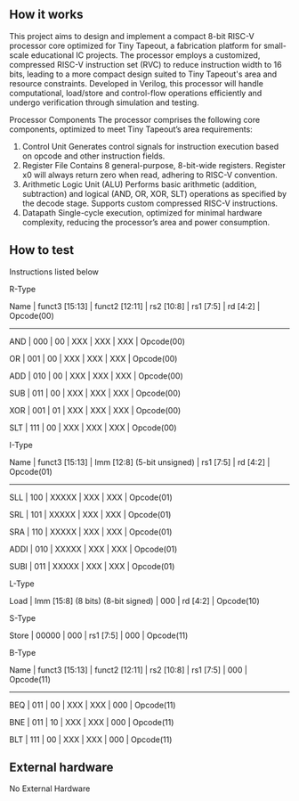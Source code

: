 <!---

This file is used to generate your project datasheet. Please fill in the information below and delete any unused
sections.

You can also include images in this folder and reference them in the markdown. Each image must be less than
512 kb in size, and the combined size of all images must be less than 1 MB.
-->

## How it works

This project aims to design and implement a compact 8-bit RISC-V processor core optimized for Tiny Tapeout, a fabrication platform for small-scale educational IC projects. The processor employs a customized, compressed RISC-V instruction set (RVC) to reduce instruction width to 16 bits, leading to a more compact design suited to Tiny Tapeout's area and resource constraints. Developed in Verilog, this processor will handle computational, load/store and control-flow operations efficiently and undergo verification through simulation and testing.

Processor Components
The processor comprises the following core components, optimized to meet Tiny Tapeout’s area requirements:

1. Control Unit
Generates control signals for instruction execution based on opcode and other instruction fields.
2. Register File
Contains 8 general-purpose, 8-bit-wide registers. Register x0 will always return zero when read, adhering to RISC-V convention.
3. Arithmetic Logic Unit (ALU)
Performs basic arithmetic (addition, subtraction) and logical (AND, OR, XOR, SLT) operations as specified by the decode stage. Supports custom compressed RISC-V instructions.
4. Datapath
Single-cycle execution, optimized for minimal hardware complexity, reducing the processor’s area and power consumption.

## How to test

Instructions listed below


R-Type

Name   | funct3 [15:13] | funct2 [12:11] | rs2 [10:8] | rs1 [7:5] | rd [4:2] | Opcode(00)

------------------------------------------------------------------------------------------

AND    |      000       |       00       |    XXX     |   XXX     |   XXX    | Opcode(00)

OR     |      001       |       00       |    XXX     |   XXX     |   XXX    | Opcode(00)

ADD    |      010       |       00       |    XXX     |   XXX     |   XXX    | Opcode(00)

SUB    |      011       |       00       |    XXX     |   XXX     |   XXX    | Opcode(00)

XOR    |      001       |       01       |    XXX     |   XXX     |   XXX    | Opcode(00)

SLT    |      111       |       00       |    XXX     |   XXX     |   XXX    | Opcode(00)


I-Type

Name   | funct3 [15:13] | Imm [12:8] (5-bit unsigned) | rs1 [7:5] | rd [4:2] | Opcode(01)

-----------------------------------------------------------------------------------

SLL    |      100       |            XXXXX            |   XXX     |   XXX    | Opcode(01)

SRL    |      101       |            XXXXX            |   XXX     |   XXX    | Opcode(01)

SRA    |      110       |            XXXXX            |   XXX     |   XXX    | Opcode(01)

ADDI   |      010       |            XXXXX            |   XXX     |   XXX    | Opcode(01)

SUBI   |      011       |            XXXXX            |   XXX     |   XXX    | Opcode(01)


L-Type

Load   |     Imm [15:8] (8 bits)   (8-bit signed)     |   000     | rd [4:2] | Opcode(10)

S-Type

Store  |              00000              |    000     | rs1 [7:5] |   000    | Opcode(11)

B-Type

Name   | funct3 [15:13] | funct2 [12:11] | rs2 [10:8] | rs1 [7:5] |   000    | Opcode(11)

------------------------------------------------------------------------------------

BEQ    |      011       |       00       |    XXX     |   XXX     |   000    | Opcode(11)

BNE    |      011       |       10       |    XXX     |   XXX     |   000    | Opcode(11)

BLT    |      111       |       00       |    XXX     |   XXX     |   000    | Opcode(11)




## External hardware

No External Hardware

